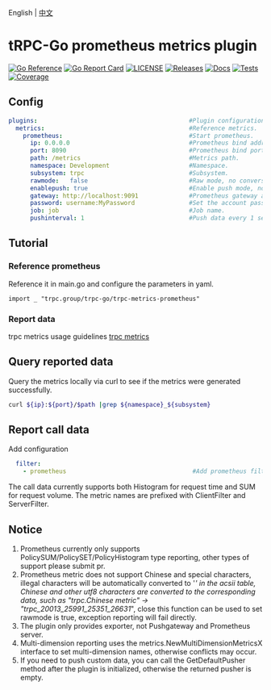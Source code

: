 English | [中文](README_CN.md)

# tRPC-Go prometheus metrics plugin 

[![Go Reference](https://pkg.go.dev/badge/github.com/trpc-ecosystem/go-metrics-prometheus.svg)](https://pkg.go.dev/github.com/trpc-ecosystem/go-metrics-prometheus)
[![Go Report Card](https://goreportcard.com/badge/github.com/trpc.group/trpc-go/trpc-metrics-prometheus)](https://goreportcard.com/report/github.com/trpc.group/trpc-go/trpc-metrics-prometheus)
[![LICENSE](https://img.shields.io/github/license/trpc-ecosystem/go-metrics-prometheus.svg?style=flat-square)](https://github.com/trpc-ecosystem/go-metrics-prometheus/blob/main/LICENSE)
[![Releases](https://img.shields.io/github/release/trpc-ecosystem/go-metrics-prometheus.svg?style=flat-square)](https://github.com/trpc-ecosystem/go-metrics-prometheus/releases)
[![Docs](https://img.shields.io/badge/docs-latest-green)](http://test.trpc.group.woa.com/docs/)
[![Tests](https://github.com/trpc-ecosystem/go-metrics-prometheus/actions/workflows/prc.yaml/badge.svg)](https://github.com/trpc-ecosystem/go-metrics-prometheus/actions/workflows/prc.yaml)
[![Coverage](https://codecov.io/gh/trpc-ecosystem/go-metrics-prometheus/branch/main/graph/badge.svg)](https://app.codecov.io/gh/trpc-ecosystem/go-metrics-prometheus/tree/main)

## Config
```yaml
plugins:                                          #Plugin configuration.
  metrics:                                        #Reference metrics.
    prometheus:                                   #Start prometheus.
      ip: 0.0.0.0                                 #Prometheus bind address.
      port: 8090                                  #Prometheus bind port.
      path: /metrics                              #Metrics path.
      namespace: Development                      #Namespace.
      subsystem: trpc                             #Subsystem.
      rawmode:   false                            #Raw mode, no conversion of special characters for metrics.
      enablepush: true                            #Enable push mode, not enabled by default.
      gateway: http://localhost:9091              #Prometheus gateway address.
      password: username:MyPassword               #Set the account password, username and MyPassword are split by a colon.
      job: job                                    #Job name.
      pushinterval: 1                             #Push data every 1 second by default
```

## Tutorial
### Reference prometheus
Reference it in main.go and configure the parameters in yaml.

```golang
import _ "trpc.group/trpc-go/trpc-metrics-prometheus"
```

### Report data
trpc metrics usage guidelines [trpc metrics](https://github.com/trpc-group/trpc-go/blob/main/metrics/README.md)

## Query reported data
Query the metrics locally via curl to see if the metrics were generated successfully.
```bash
curl ${ip}:${port}/$path |grep ${namespace}_${subsystem}
```

## Report call data
Add configuration
```yaml
  filter:
    - prometheus                                   #Add prometheus filter
```
The call data currently supports both Histogram for request time and SUM for request volume.
The metric names are prefixed with ClientFilter and ServerFilter.


## Notice
1. Prometheus currently only supports PolicySUM/PolicySET/PolicyHistogram type reporting, other types of support please submit pr.
2. Prometheus metric does not support Chinese and special characters, illegal characters will be automatically converted to '_' in the acsii table, Chinese and other utf8 characters are converted to the corresponding data, such as "trpc.Chinese metric" -> "trpc_20013_25991_25351_26631_", close this function can be used to set rawmode is true, exception reporting will fail directly.
3. The plugin only provides exporter, not Pushgateway and Prometheus server.
4. Multi-dimension reporting uses the metrics.NewMultiDimensionMetricsX interface to set multi-dimension names, otherwise conflicts may occur.
5. If you need to push custom data, you can call the GetDefaultPusher method after the plugin is initialized, otherwise the returned pusher is empty.
